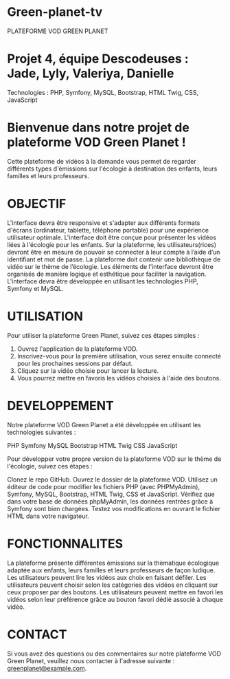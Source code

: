 # Green-planet-tv
PLATEFORME VOD GREEN PLANET

# Projet 4, équipe Descodeuses : Jade, Lyly, Valeriya, Danielle

Technologies : PHP, Symfony, MySQL, Bootstrap, HTML Twig, CSS, JavaScript

# Bienvenue dans notre projet de plateforme VOD Green Planet ! 
Cette plateforme de vidéos à la demande vous permet de regarder différents types d'émissions sur l'écologie à destination des enfants, leurs familles et leurs professeurs.

# OBJECTIF

L'interface devra être responsive et s'adapter aux différents formats d'écrans (ordinateur, tablette, téléphone portable) pour une expérience utilisateur optimale. 
L'interface doit être conçue pour présenter les vidéos liées à l'écologie pour les enfants. 
Sur la plateforme, les utilisateurs(rices) devront être en mesure de
pouvoir se connecter à leur compte à l’aide d’un identifiant et mot de
passe. La plateforme doit contenir une bibliothèque de vidéo sur le
thème de l’écologie. Les éléments de l'interface devront être organisés de manière logique et esthétique pour faciliter la navigation. 
L'interface devra être développée en utilisant les technologies PHP, Symfony et MySQL.

# UTILISATION

Pour utiliser la plateforme Green Planet, suivez ces étapes simples :

1. Ouvrez l'application de la plateforme VOD.
2. Inscrivez-vous pour la première utilisation, vous serez ensuite connecté pour les prochaines sessions par défaut.
3. Cliquez sur la vidéo choisie pour lancer la lecture.
4. Vous pourrez mettre en favoris les vidéos choisies à l'aide des boutons.

# DEVELOPPEMENT

Notre plateforme VOD Green Planet a été développée en utilisant les technologies suivantes :

PHP
Symfony
MySQL
Bootstrap
HTML Twig
CSS
JavaScript

Pour développer votre propre version de la plateforme VOD sur le thème de l'écologie, suivez ces étapes :

Clonez le repo GitHub.
Ouvrez le dossier de la plateforme VOD.
Utilisez un éditeur de code pour modifier les fichiers PHP (avec PHPMyAdmin), Symfony, MySQL, Bootstrap, HTML Twig, CSS et JavaScript.
Vérifiez que dans votre base de données phpMyAdmin, les données rentrées grâce à Symfony sont bien chargées.
Testez vos modifications en ouvrant le fichier HTML dans votre navigateur.

# FONCTIONNALITES

La plateforme présente différentes émissions sur la thèmatique écologique adaptée aux enfants, leurs familles et leurs professeurs de façon ludique.
Les utilisateurs peuvent lire les vidéos aux choix en faisant défiler.
Les utilisateurs peuvent choisir selon les catégories des vidéos en cliquant sur ceux proposer par des boutons.
Les utilisateurs peuvent mettre en favori les vidéos selon leur préférence grâce au bouton favori dédié associé à chaque vidéo.

# CONTACT
Si vous avez des questions ou des commentaires sur notre plateforme VOD Green Planet, veuillez nous contacter à l'adresse suivante : greenplanet@example.com.

